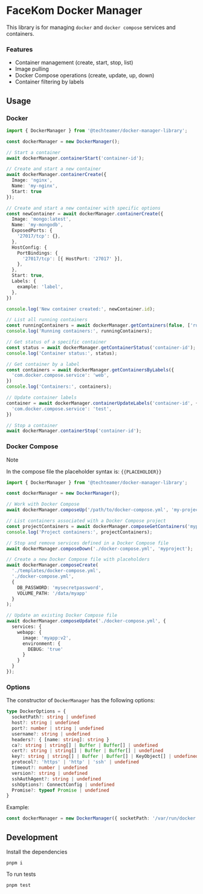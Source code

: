 # FaceKom Docker Manager

This library is for managing `docker` and `docker compose` services and containers.

### Features

- Container management (create, start, stop, list)
- Image pulling
- Docker Compose operations (create, update, up, down)
- Container filtering by labels

## Usage

### Docker
```ts
import { DockerManager } from '@techteamer/docker-manager-library';

const dockerManager = new DockerManager();

// Start a container
await dockerManager.containerStart('container-id');

// Create and start a new container
await dockerManager.containerCreate({
  Image: 'nginx',
  Name: 'my-nginx',
  Start: true
});

// Create and start a new container with specific options
const newContainer = await dockerManager.containerCreate({
  Image: 'mongo:latest',
  Name: 'my-mongodb',
  ExposedPorts: {
    '27017/tcp': {},
  },
  HostConfig: {
    PortBindings: {
      '27017/tcp': [{ HostPort: '27017' }],
    },
  },
  Start: true,
  Labels: {
    example: 'label',
  },
})

console.log('New container created:', newContainer.id);

// List all running containers
const runningContainers = await dockerManager.getContainers(false, ['running']);
console.log('Running containers:', runningContainers);

// Get status of a specific container
const status = await dockerManager.getContainerStatus('container-id');
console.log('Container status:', status);

// Get container by a label
const containers = await dockerManager.getContainersByLabels({
  'com.docker.compose.service': 'web',
})
console.log('Containers:', containers);

// Update container labels
container = await dockerManager.containerUpdateLabels('container-id', {
  'com.docker.compose.service': 'test',
})

// Stop a container
await dockerManager.containerStop('container-id');
```

### Docker Compose

> [!NOTE]
> In the compose file the placeholder syntax is: `{{PLACEHOLDER}}`

```ts
import { DockerManager } from '@techteamer/docker-manager-library';

const dockerManager = new DockerManager();

// Work with Docker Compose
await dockerManager.composeUp('/path/to/docker-compose.yml', 'my-project');

// List containers associated with a Docker Compose project
const projectContainers = await dockerManager.composeGetContainers('myproject');
console.log('Project containers:', projectContainers);

// Stop and remove services defined in a Docker Compose file
await dockerManager.composeDown('./docker-compose.yml', 'myproject');

// Create a new Docker Compose file with placeholders
await dockerManager.composeCreate(
  './templates/docker-compose.yml',
  './docker-compose.yml',
  {
    DB_PASSWORD: 'mysecretpassword',
    VOLUME_PATH: '/data/myapp'
  }
);

// Update an existing Docker Compose file
await dockerManager.composeUpdate('./docker-compose.yml', {
  services: {
    webapp: {
      image: 'myapp:v2',
      environment: {
        DEBUG: 'true'
      }
    }
  }
});
```

### Options

The constructor of `DockerManager` has the following options: 

```ts
type DockerOptions = {
  socketPath?: string | undefined
  host?: string | undefined
  port?: number | string | undefined
  username?: string | undefined
  headers?: { [name: string]: string }
  ca?: string | string[] | Buffer | Buffer[] | undefined
  cert?: string | string[] | Buffer | Buffer[] | undefined
  key?: string | string[] | Buffer | Buffer[] | KeyObject[] | undefined
  protocol?: 'https' | 'http' | 'ssh' | undefined
  timeout?: number | undefined
  version?: string | undefined
  sshAuthAgent?: string | undefined
  sshOptions?: ConnectConfig | undefined
  Promise?: typeof Promise | undefined
}
```

Example:

```ts
const dockerManager = new DockerManager({ socketPath: '/var/run/docker.sock' })
```

## Development

Install the dependencies

```
pnpm i
```

To run tests

```
pnpm test